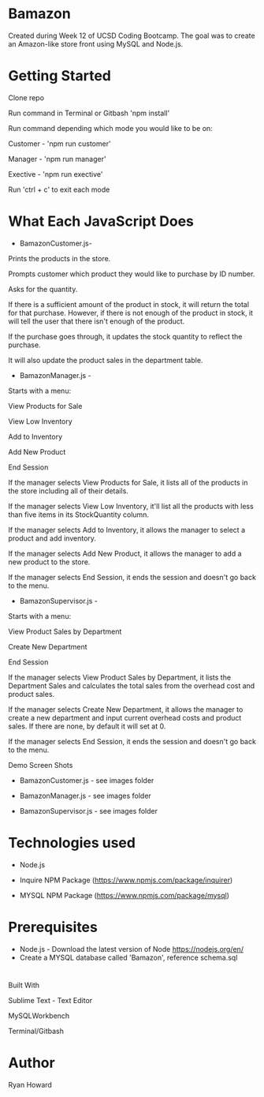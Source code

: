 # Bamazon

Created during Week 12 of UCSD Coding Bootcamp. The goal was to create an Amazon-like store front using MySQL and Node.js.

# Getting Started

Clone repo

Run command in Terminal or Gitbash 'npm install'

Run command depending which mode you would like to be on:

Customer - 'npm run customer'

Manager - 'npm run manager'

Exective - 'npm run exective'

Run 'ctrl + c' to exit each mode


# What Each JavaScript Does

- BamazonCustomer.js-

Prints the products in the store.

Prompts customer which product they would like to purchase by ID number.

Asks for the quantity.

If there is a sufficient amount of the product in stock, it will return the total for that purchase.
However, if there is not enough of the product in stock, it will tell the user that there isn't enough of the product.

If the purchase goes through, it updates the stock quantity to reflect the purchase.

It will also update the product sales in the department table.


- BamazonManager.js -

Starts with a menu:

View Products for Sale

View Low Inventory

Add to Inventory

Add New Product

End Session

If the manager selects View Products for Sale, it lists all of the products in the store including all of their details.

If the manager selects View Low Inventory, it'll list all the products with less than five items in its StockQuantity column.

If the manager selects Add to Inventory, it allows the manager to select a product and add inventory.

If the manager selects Add New Product, it allows the manager to add a new product to the store.

If the manager selects End Session, it ends the session and doesn't go back to the menu.


- BamazonSupervisor.js -

Starts with a menu:

View Product Sales by Department

Create New Department

End Session

If the manager selects View Product Sales by Department, it lists the Department Sales and calculates the total sales from the overhead cost and product sales.

If the manager selects Create New Department, it allows the manager to create a new department and input current overhead costs and product sales. If there are none, by default it will set at 0.

If the manager selects End Session, it ends the session and doesn't go back to the menu.

Demo Screen Shots

- BamazonCustomer.js - see images folder

- BamazonManager.js - see images folder

- BamazonSupervisor.js - see images folder

# Technologies used

- Node.js

- Inquire NPM Package (https://www.npmjs.com/package/inquirer)                                                                             

- MYSQL NPM Package (https://www.npmjs.com/package/mysql)

# Prerequisites

- Node.js - Download the latest version of Node https://nodejs.org/en/
- Create a MYSQL database called 'Bamazon', reference schema.sql

# 
Built With

Sublime Text - Text Editor

MySQLWorkbench

Terminal/Gitbash

# Author

Ryan Howard
